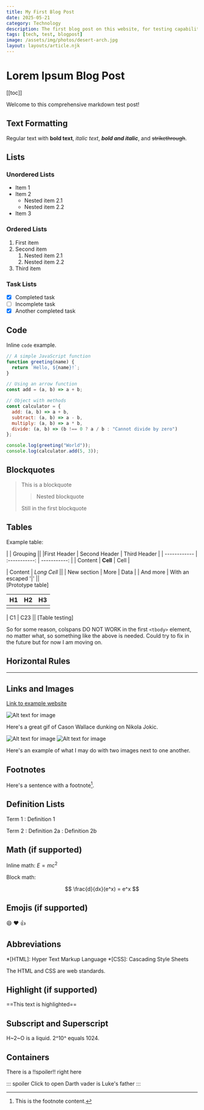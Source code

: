 ```yaml
---
title: My First Blog Post
date: 2025-05-21
category: Technology
description: The first blog post on this website, for testing capabilities.
tags: [tech, test, blogpost]
image: /assets/img/photos/desert-arch.jpg
layout: layouts/article.njk
---
```


# Lorem Ipsum Blog Post

[[toc]]

Welcome to this comprehensive markdown test post!

## Text Formatting

Regular text with **bold text**, *italic text*, ***bold and italic***, and ~~strikethrough~~.

## Lists

### Unordered Lists
- Item 1
- Item 2
  - Nested item 2.1
  - Nested item 2.2
- Item 3

### Ordered Lists
1. First item
2. Second item
   1. Nested item 2.1
   2. Nested item 2.2
3. Third item

### Task Lists
- [x] Completed task
- [ ] Incomplete task
- [x] Another completed task

## Code

Inline `code` example.

```javascript
// A simple JavaScript function
function greeting(name) {
  return `Hello, ${name}!`;
}

// Using an arrow function
const add = (a, b) => a + b;

// Object with methods
const calculator = {
  add: (a, b) => a + b,
  subtract: (a, b) => a - b,
  multiply: (a, b) => a * b,
  divide: (a, b) => (b !== 0 ? a / b : "Cannot divide by zero")
};

console.log(greeting("World"));
console.log(calculator.add(5, 3));
```

## Blockquotes

> This is a blockquote
> 
> > Nested blockquote
>
> Still in the first blockquote

## Tables


Example table:

|             |          Grouping           ||
|First Header  | Second Header | Third Header |
| ------------ | :-----------: | -----------: |
| Content       |   **Cell**    |         Cell |

| Content | *Long Cell* ||
| New section   |     More      |         Data |
| And more      | With an escaped '\|'         ||  
[Prototype table]

| H1 | H2 | H3 |
| - | - | - |
|||

| C1 | C23 ||
[Table testing]

So for some reason, colspans DO NOT WORK in the first `<tbody>` element, no matter what, so something like the above is needed. Could try to fix in the future but for now I am moving on.


## Horizontal Rules

---

## Links and Images

[Link to example website](https://example.com)

![Alt text for image](/assets/img/photos/output-cason.gif "Cason Dunking")

Here's a great gif of Cason Wallace dunking on Nikola Jokic.

![Alt text for image](/assets/img/photos/output-cason.gif "Cason Dunking")
![Alt text for image](/assets/img/photos/output-shai.gif "Shai and-one")

Here's an example of what I may do with two images next to one another.

## Footnotes

Here's a sentence with a footnote[^1].

[^1]: This is the footnote content.

## Definition Lists

Term 1
: Definition 1

Term 2
: Definition 2a
: Definition 2b

## Math (if supported)

Inline math: $E=mc^2$

Block math:

$$
\frac{d}{dx}(e^x) = e^x
$$

## Emojis (if supported)

:smile: :heart: :thumbsup:

## Abbreviations

*[HTML]: Hyper Text Markup Language
*[CSS]: Cascading Style Sheets

The HTML and CSS are web standards.

## Highlight (if supported)

==This text is highlighted==

## Subscript and Superscript

H~2~O is a liquid. 2^10^ equals 1024.

## Containers

There is a !!spoiler!! right here



::: spoiler Click to open
Darth vader is Luke's father
:::
